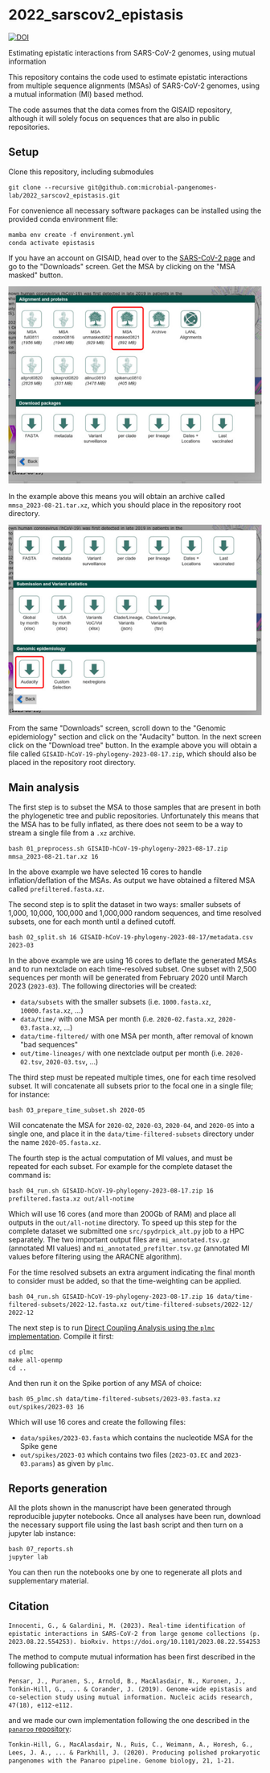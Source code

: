 # 2022_sarscov2_epistasis

[![DOI](https://zenodo.org/badge/504173615.svg)](https://zenodo.org/doi/10.5281/zenodo.12731177)

Estimating epistatic interactions from SARS-CoV-2 genomes, using mutual information

This repository contains the code used to estimate epistatic interactions from multiple
sequence alignments (MSAs) of SARS-CoV-2 genomes, using a mutual information (MI) based method.

The code assumes that the data comes from the GISAID repository, although it will solely focus
on sequences that are also in public repositories.

## Setup

Clone this repository, including submodules

    git clone --recursive git@github.com:microbial-pangenomes-lab/2022_sarscov2_epistasis.git

For convenience all necessary software packages can be installed using the provided conda environment file:

    mamba env create -f environment.yml
    conda activate epistasis

If you have an account on GISAID, head over to the [SARS-CoV-2 page](https://www.epicov.org/epi3/)
and go to the "Downloads" screen. Get the MSA by clicking on the "MSA masked" button.

![Screenshot from GISAID showing where to click to get the masked MSA](img/gisaid_1.jpg)

In the example above this means you will obtain an archive called `mmsa_2023-08-21.tar.xz`, which you should
place in the repository root directory.

![Screenshot from GISAID showing where to click to get the phylogenetic tree](img/gisaid_2.jpg)

From the same "Downloads" screen, scroll down to the "Genomic epidemiology" section and click on the "Audacity"
button. In the next screen click on the "Download tree" button. In the example above you will obtain a file called `GISAID-hCoV-19-phylogeny-2023-08-17.zip`,
which should also be placed in the repository root directory.

## Main analysis

The first step is to subset the MSA to those samples that are present in both the phylogenetic tree
and public repositories. Unfortunately this means that the MSA has to be fully inflated, as there does not seem to be a way to stream a single file from a `.xz` archive.

    bash 01_preprocess.sh GISAID-hCoV-19-phylogeny-2023-08-17.zip mmsa_2023-08-21.tar.xz 16

In the above example we have selected 16 cores to handle inflation/deflation of the MSAs.
As output we have obtained a filtered MSA called `prefiltered.fasta.xz`.

The second step is to split the dataset in two ways: smaller subsets of 1,000, 10,000,
100,000 and 1,000,000 random sequences, and time resolved subsets, one for each month until a
defined cutoff.

    bash 02_split.sh 16 GISAID-hCoV-19-phylogeny-2023-08-17/metadata.csv 2023-03

In the above example we are using 16 cores to deflate the generated MSAs and to run nextclade on
each time-resolved subset. One subset with 2,500 sequences per month will be generated
from February 2020 until March 2023 (`2023-03`). The following directories will be created:

* `data/subsets` with the smaller subsets (i.e. `1000.fasta.xz`, `10000.fasta.xz`, ...)
* `data/time/` with one MSA per month (i.e. `2020-02.fasta.xz`, `2020-03.fasta.xz`, ...)
* `data/time-filtered/` with one MSA per month, after removal of known "bad sequences"
* `out/time-lineages/` with one nextclade output per month (i.e. `2020-02.tsv`, `2020-03.tsv`, ...)

The third step must be repeated multiple times, one for each time resolved subset. It will
concatenate all subsets prior to the focal one in a single file; for instance:

    bash 03_prepare_time_subset.sh 2020-05

Will concatenate the MSA for `2020-02`, `2020-03`, `2020-04`, and `2020-05` into a single one, and
place it in the `data/time-filtered-subsets` directory under the name `2020-05.fasta.xz`.

The fourth step is the actual computation of MI values, and must be repeated for each subset. For
example for the complete dataset the command is:

    bash 04_run.sh GISAID-hCoV-19-phylogeny-2023-08-17.zip 16 prefiltered.fasta.xz out/all-notime

Which will use 16 cores (and more than 200Gb of RAM) and place all outputs in the
`out/all-notime` directory. To speed up this step for the complete dataset we submitted one `src/spydrpick_alt.py` job to a HPC separately. The two important output files are `mi_annotated.tsv.gz` (annotated MI values) and `mi_annotated_prefilter.tsv.gz` (annotated MI values before filtering using the ARACNE algorithm).

For the time resolved subsets an extra argument indicating the final month to consider must be added,
so that the time-weighting can be applied.

    bash 04_run.sh GISAID-hCoV-19-phylogeny-2023-08-17.zip 16 data/time-filtered-subsets/2022-12.fasta.xz out/time-filtered-subsets/2022-12/ 2022-12

The next step is to run [Direct Coupling Analysis using the `plmc` implementation](https://github.com/debbiemarkslab/plmc/). Compile it first:

    cd plmc
    make all-openmp
    cd ..

And then run it on the Spike portion of any MSA of choice:

    bash 05_plmc.sh data/time-filtered-subsets/2023-03.fasta.xz out/spikes/2023-03 16

Which will use 16 cores and create the following files:

* `data/spikes/2023-03.fasta` which contains the nucleotide MSA for the Spike gene
* `out/spikes/2023-03` which contains two files (`2023-03.EC` and `2023-03.params`) as given by `plmc`.

## Reports generation

All the plots shown in the manuscript have been generated through reproducible jupyter notebooks. Once all
analyses have been run, download the necessary support file using the last bash script and then turn on
a jupyter lab instance:

    bash 07_reports.sh
    jupyter lab

You can then run the notebooks one by one to regenerate all plots and supplementary material.

## Citation

    Innocenti, G., & Galardini, M. (2023). Real-time identification of epistatic interactions in SARS-CoV-2 from large genome collections (p. 2023.08.22.554253). bioRxiv. https://doi.org/10.1101/2023.08.22.554253

The method to compute mutual information has been first described in the following publication:

    Pensar, J., Puranen, S., Arnold, B., MacAlasdair, N., Kuronen, J., Tonkin-Hill, G., ... & Corander, J. (2019). Genome-wide epistasis and co-selection study using mutual information. Nucleic acids research, 47(18), e112-e112.

and we made our own implementation following the one described in the [`panaroo` repository](https://github.com/gtonkinhill/panaroo/blob/master/panaroo/spydrpick.py):

    Tonkin-Hill, G., MacAlasdair, N., Ruis, C., Weimann, A., Horesh, G., Lees, J. A., ... & Parkhill, J. (2020). Producing polished prokaryotic pangenomes with the Panaroo pipeline. Genome biology, 21, 1-21.
